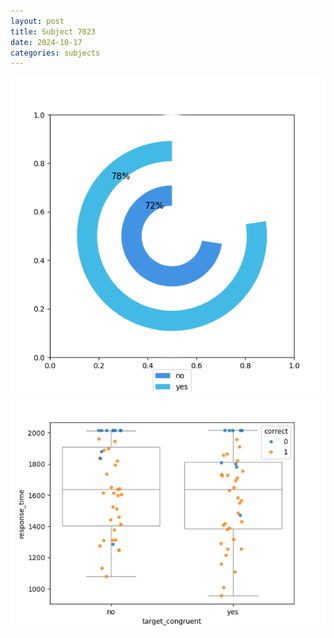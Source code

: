 ```yaml
---
layout: post
title: Subject 7023
date: 2024-10-17
categories: subjects
---
```


![](data/7023/run-7/7023_accuracy_target_congruence.png)
![](data/7023/run-7/7023_rt_congruence.png)
